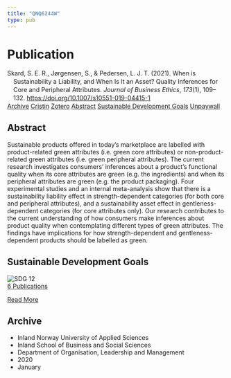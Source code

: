 ```yaml
---
title: "QNQ6244W"
type: pub
---
```

<h1>Publication</h1>
<article id="csl-bib-container-QNQ6244W" class="csl-bib-container">
  <div class="csl-bib-body" style="line-height: 1.35; padding-left: 1em; text-indent:-1em;">
  <div class="csl-entry">Skard, S. E. R., J&#xF8;rgensen, S., &amp; Pedersen, L. J. T. (2021). When is Sustainability a Liability, and When Is It an Asset? Quality Inferences for Core and Peripheral Attributes. <i>Journal of Business Ethics</i>, <i>173</i>(1), 109&#x2013;132. <a href="https://doi.org/10.1007/s10551-019-04415-1">https://doi.org/10.1007/s10551-019-04415-1</a></div>
</div>
  <div class="csl-bib-buttons">
    <a href="#taxonomy-article-QNQ6244W" class="csl-bib-button">Archive</a>
    <a href="https://app.cristin.no/results/show.jsf?id=1766515" alt="Cristin URL" class="csl-bib-button">Cristin</a>
    <a href="http://zotero.org/groups/5402882/items/QNQ6244W" alt="Zotero URL" class="csl-bib-button">Zotero</a>
    <a href="#abstract-article-QNQ6244W" class="csl-bib-button">Abstract</a>
    <a href="#sdg-article-QNQ6244W" class="csl-bib-button">Sustainable Development Goals</a>
    <a href="https://link.springer.com/content/pdf/10.1007/s10551-019-04415-1.pdf" class="csl-bib-button">Unpaywall</a>
  </div>
  <div id="csl-bib-meta-container-QNQ6244W"></div>
</article>
<div id="csl-bib-meta-QNQ6244W" class="csl-bib-meta">
  <article id="abstract-article-QNQ6244W" class="abstract-article">
    <h1>Abstract</h1>
    Sustainable products offered in today’s marketplace are labelled with product-related green attributes (i.e. green core attributes) or non-product-related green attributes (i.e. green peripheral attributes). The current research investigates consumers’ inferences about a product’s functional quality when its core attributes are green (e.g. the ingredients) and when its peripheral attributes are green (e.g. the product packaging). Four experimental studies and an internal meta-analysis show that there is a sustainability liability effect in strength-dependent categories (for both core and peripheral attributes), and a sustainability asset effect in gentleness-dependent categories (for core attributes only). Our research contributes to the current understanding of how consumers make inferences about product quality when contemplating different types of green attributes. The findings have implications for how strength-dependent and gentleness-dependent products should be labelled as green.
  </article>
  <article id="sdg-article-QNQ6244W" class="sdg-article">
    <h1>Sustainable Development Goals</h1>
    <div class="sdg-container"><div id="sdg12" class="sdg"> <img src="{{< params subfolder >}}images/sdg/sdg12_en.png" class="image" alt="SDG 12"> <div class="sdg-overlay"> <a href="{{< params subfolder >}}en/archive/?sdg=12#archive" class="sdg-publication-count"><span>6</span> Publications</a> <p><a href="https://sdgs.un.org/goals/goal12" class="sdg-read-more">Read More</a></p> </div> </div></div>
  </article>
  <article id="taxonomy-article-QNQ6244W" class="taxonomy-article">
    <h1>Archive</h1>
    <ul>
      <li>Inland Norway University of Applied Sciences</li>
      <li>Inland School of Business and Social Sciences</li>
      <li>Department of Organisation, Leadership and Management</li>
      <li>2020</li>
      <li>January</li>
    </ul>
  </article>
</div>
